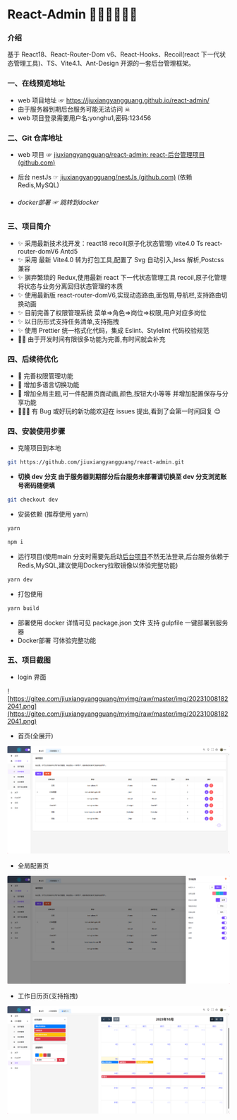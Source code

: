 # React-Admin 🐱‍🏍🐱‍🏍🐱‍🏍

### 介绍

基于 React18、React-Router-Dom v6、React-Hooks、Recoil(react 下一代状态管理工具)、TS、Vite4.1、Ant-Design 开源的一套后台管理框架。

### 一、在线预览地址

- web 项目地址 ☞ https://jiuxiangyangguang.github.io/react-admin/
- 由于服务器到期后台服务可能无法访问 ☠
- web 项目登录需要用户名:yonghu1,密码:123456

### 二、Git 仓库地址

- web 项目 ☞ [jiuxiangyangguang/react-admin: react-后台管理项目 (github.com)](https://github.com/jiuxiangyangguang/react-admin)

- 后台 nestJs ☞ [jiuxiangyangguang/nestJs (github.com)](https://github.com/jiuxiangyangguang/nestJs)  (依赖Redis,MySQL)

- ###### docker部署  ☞ 跳转到docker


### 三、项目简介

- ✨ 采用最新技术找开发：react18 recoil(原子化状态管理) vite4.0 Ts react-router-domV6 Antd5
- ✨ 采用 最新 Vite4.0 转为打包工具,配置了 Svg 自动引入,less 解析,Postcss 兼容
- ✨ 摒弃繁琐的 Redux,使用最新 react 下一代状态管理工具 recoil,原子化管理将状态与业务分离回归状态管理的本质
- ✨ 使用最新版 react-router-domV6,实现动态路由,面包屑,导航栏,支持路由切换动画
- ✨ 目前完善了权限管理系统 菜单=>角色=>岗位=>权限,用户对应多岗位
- ✨ 以日历形式支持任务清单,支持拖拽
- ✨ 使用 Prettier 统一格式化代码，集成 Eslint、Stylelint 代码校验规范
- 🐱‍🚀 由于开发时间有限很多功能为完善,有时间就会补充

### 四、后续待优化

- 🎉 完善权限管理功能
- 🎉 增加多语言切换功能
- 🎉 增加全局主题,可一件配置页面动画,颜色,按钮大小等等 并增加配置保存与分享功能
- 🙇‍🙇‍🙇‍ 有 Bug 或好玩的新功能欢迎在 issues 提出,看到了会第一时间回复 😊

### 四、安装使用步骤

- 克隆项目到本地

```bash
git https://github.com/jiuxiangyangguang/react-admin.git
```

- **切换 dev 分支 由于服务器到期部分后台服务未部署请切换至 dev 分支浏览账号密码随便填**

```bash
git checkout dev
```

- 安装依赖 (推荐使用 yarn)

```bash
yarn
```

```bash
npm i
```

- 运行项目(使用main 分支时需要先启动[后台项目](https://github.com/jiuxiangyangguang/nestJs)不然无法登录,后台服务依赖于Redis,MySQL,建议使用Dockery拉取镜像以体验完整功能)

```bash
yarn dev
```

- 打包使用

```bash
yarn build
```

- 部署使用 docker 详情可见 package.json 文件 支持 gulpfile 一键部署到服务器
- <a id="docker"></a>Docker部署  可体验完整功能

### 五、项目截图

- login 界面

![https://gitee.com/jiuxiangyangguang/myimg/raw/master/img/202310081822041.png](https://gitee.com/jiuxiangyangguang/myimg/raw/master/img/202310081822041.png)

- 首页(全展开)

![](mdimg/202310091009896.png)

- 全局配置页

![](mdimg/202310091009433.png)

- 工作日历页(支持拖拽)

![](mdimg/202310091012526.png)
